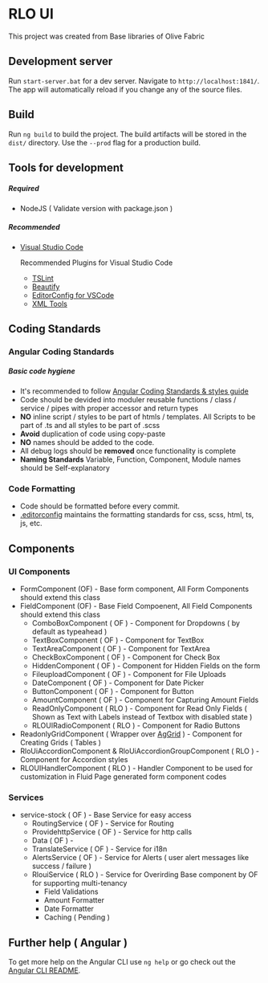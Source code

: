# RLO UI

This project was created from Base libraries of Olive Fabric

## Development server

Run `start-server.bat` for a dev server. Navigate to `http://localhost:1841/`. The app will automatically reload if you change any of the source files.

## Build

Run `ng build` to build the project. The build artifacts will be stored in the `dist/` directory. Use the `--prod` flag for a production build.

## Tools for development

##### Required 
- NodeJS ( Validate version with package.json )

##### Recommended
- [Visual Studio Code](https://code.visualstudio.com/)
  
  Recommended Plugins for Visual Studio Code
  - [TSLint](https://marketplace.visualstudio.com/items?itemName=ms-vscode.vscode-typescript-tslint-plugin)
  - [Beautify](https://marketplace.visualstudio.com/items?itemName=HookyQR.beautify)
  - [EditorConfig for VSCode](https://marketplace.visualstudio.com/items?itemName=EditorConfig.EditorConfig)
  - [XML Tools](https://marketplace.visualstudio.com/items?itemName=DotJoshJohnson.xml)


## Coding Standards

### Angular Coding Standards

##### Basic code hygiene
- It's recommended to follow [Angular Coding Standards & styles guide](https://angular.io/guide/styleguide) 
- Code should be devided into moduler reusable functions / class / service / pipes with proper accessor and return types
- **NO** inline script / styles to be part of htmls / templates. All Scripts to be part of .ts and all styles to be part of .scss   
- **Avoid** duplication of code using copy-paste
- **NO** names should be added to the code.
- All debug logs should be **removed** once functionality is complete
- **Naming Standards** Variable, Function, Component, Module names should be Self-explanatory

### Code Formatting

- Code should be formatted before every commit.
- [.editorconfig](.editorconfig) maintains the formatting standards for css, scss, html, ts, js, etc.

## Components

### UI Components

- FormComponent (OF) - Base form component, All Form Components should extend this class
- FieldComponent (OF) - Base Field Compoenent, All Field Components should extend this class
  - ComboBoxComponent ( OF ) - Component for Dropdowns ( by default as typeahead )
  - TextBoxComponent ( OF ) - Component for TextBox
  - TextAreaComponent ( OF ) - Component for TextArea
  - CheckBoxComponent ( OF ) - Component for Check Box
  - HiddenComponent ( OF ) - Component for Hidden Fields on the form
  - FileuploadComponent ( OF ) - Component for File Uploads
  - DateComponent ( OF ) - Component for Date Picker
  - ButtonComponent ( OF ) - Component for Button
  - AmountComponent ( OF ) - Component for Capturing Amount Fields
  - ReadOnlyComponent ( RLO ) - Component for Read Only Fields ( Shown as Text with Labels instead of Textbox with disabled state )
  - RLOUIRadioComponent ( RLO ) - Component for Radio Buttons
- ReadonlyGridComponent ( Wrapper over [AgGrid](https://www.ag-grid.com/documentation-main/documentation.php) ) - Component for Creating Grids ( Tables )
- RloUiAccordionComponent & RloUiAccordionGroupComponent ( RLO ) - Component for Accordion styles
- RLOUIHandlerComponent ( RLO ) - Handler Component to be used for customization in Fluid Page generated form component codes

### Services

- service-stock ( OF ) - Base Service for easy access
  - RoutingService ( OF ) - Service for Routing
  - ProvidehttpService ( OF ) - Service for http calls
  - Data ( OF ) - 
  - TranslateService ( OF ) - Service for i18n
  - AlertsService ( OF ) - Service for Alerts ( user alert messages like success / failure )
  - RlouiService ( RLO ) - Service for Overirding Base component by OF for supporting multi-tenancy
    - Field Validations
    - Amount Formatter
    - Date Formatter 
    - Caching ( Pending )

## Further help ( Angular )

To get more help on the Angular CLI use `ng help` or go check out the [Angular CLI README](https://github.com/angular/angular-cli/blob/master/README.md).
